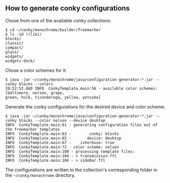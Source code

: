 ## How to generate conky configurations
Chose from one of the available conky collections:
```shell
$ cd ~/conky/monochrome/builder/freemarker
$ ls -1d !(lib)/
blocks/
classic/
compact/
glass/
widgets/
widgets-dock/
```
Chose a color schemes for it:
```shell
$ java -jar ~/conky/monochrome/java/configuration-generator-*.jar --conky blocks --colors
20:52:52.680 INFO  ConkyTemplate.main:56 - available color schemes: [baltimore, nelson, grape, 
green, hulk, ticonderoga, yellow, yotsuba]
```
Generate the conky configurations for the desired device and color scheme:
```shell
$ java -jar ~/conky/monochrome/java/configuration-generator-*.jar --conky blocks --color nelson --device desktop
INFO  ConkyTemplate.main:61 - generating configuration files out of the freemarker templates
INFO  ConkyTemplate.main:63 -        conky: blocks
INFO  ConkyTemplate.main:65 -       device: desktop
INFO  ConkyTemplate.main:67 -    isVerbose: true
INFO  ConkyTemplate.main:72 - color scheme: nelson
INFO  ConkyTemplate.main:100 - processing template files:
INFO  ConkyTemplate.main:104 - > transmission.ftl
INFO  ConkyTemplate.main:104 - > sidebar.ftl
```
The configurations are written to the collection's corresponding folder in the `~/conky/monochrome` directory.
